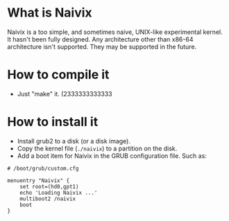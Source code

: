 # What is Naivix

Naivix is a too simple, and sometimes naive, UNIX-like experimental kernel.
It hasn't been fully designed. Any architecture other than x86-64 architecture isn't supported.
They may be supported in the future.

# How to compile it

- Just "make" it. (2333333333333

# How to install it

- Install grub2 to a disk (or a  disk image).
- Copy the kernel file (`./naivix`) to a partition on the disk.
- Add a boot item for Naivix in the GRUB configuration file. Such as: 

```
# /boot/grub/custom.cfg

menuentry "Naivix" {
    set root=(hd0,gpt1)
    echo 'Loading Naivix ...'
    multiboot2 /naivix
    boot
}
```

